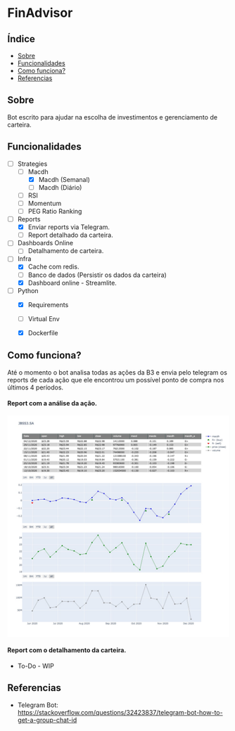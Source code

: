 # FinAdvisor

## Índice

- [Sobre](#about)
- [Funcionalidades](#features)
- [Como funciona?](#how_it_works)
- [Referencias](#referencies)

## Sobre <a name = "about"></a>

Bot escrito para ajudar na escolha de investimentos e gerenciamento de carteira.

## Funcionalidades <a name = "features"></a>

- [ ]  Strategies
    - [ ]  Macdh
        - [X]  Macdh (Semanal)
        - [ ]  Macdh (Diário)
    - [ ]  RSI
    - [ ]  Momentum
    - [ ] PEG Ratio Ranking

- [ ]  Reports
    - [X]  Enviar reports via Telegram.
    - [ ]  Report detalhado da carteira.

- [ ]  Dashboards Online
     - [ ]  Detalhamento de carteira.

- [ ]  Infra
    - [X]  Cache com redis.
    - [ ]  Banco de dados (Persistir os dados da carteira)
    - [X]  Dashboard online - Streamlite.

- [ ]  Python
    - [X]  Requirements
    - [ ]  Virtual Env
    - [X]  Dockerfile


## Como funciona? <a name = "how_it_works"></a>

Até o momento o bot analisa todas as ações da B3 e envia pelo telegram os reports de cada ação que ele encontrou um possível ponto de compra nos últimos 4 períodos.

#### Report com a análise da ação.

![JBSS3](images/advisor_report.jpeg)

#### Report com o detalhamento da carteira.

- To-Do - WIP

## Referencias <a name = "referencies"></a>

- Telegram Bot: https://stackoverflow.com/questions/32423837/telegram-bot-how-to-get-a-group-chat-id